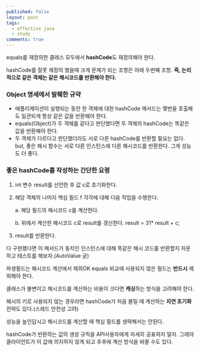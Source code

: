 ```yaml
---
published: false
layout: post
tags:
  - effective java
  - study
comments: true
---
```

equals를 재정의한 클래스 모두에서 **hashCode**도 재정의해야 한다.

hashCode를 잘못 재정의 했을때 크게 문제가 되는 조항은 아래 두번째 조항. **즉, 논리적으로 같은 객체는 같은 해시코드를 반환해야 한다.**

### Object 명세에서 발췌한 규약

- 애플리케이션이 실행되는 동안 한 객체애 대헌 hashCode 메서드는 몇번을 호출해도 일관되게 항상 같은 값을 반환해야 한다.
- equals(Object)가 두 객체를 같다고 판단했다면 두 객체의 hashCode는 똑같은 값을 반환해야 한다.
- 두 객체가 다르다고 판단했더라도 서로 다른 hashCode를 반환할 필요는 없다.
but, 좋은 해시 함수는 서로 다른 인스턴스에 다른 해시코드를 반환한다. 그게 성능도 더 좋다.


### 좋은 hashCode를 작성하는 간단한 요령

1. int 변수 result를 선언한 후 값 c로 초기화한다.
2. 해당 객체의 나머지 핵심 필드 f 각각에 대해 다음 작업을 수행한다.

	a. 해당 필드의 해시코드 c를 계산한다.
    
    b. 위에서 계산한 해시코드 c로 result를 갱신한다. result = 31* result + c;
3. result를 반환한다.

다 구현했다면 이 메서드가 동치인 인스턴스에 대해 똑같은 해시 코드를 반환할지 자문하고 테스트를 해보자.(AutoValue 굳)

파생필드는 해시코드 계산에서 제외OK equals 비교에 사용되지 않은 필드는 **반드시** 제외해야 한다.

클래스가 불변이고 해시코드를 계산하는 비용이 크다면 **캐싱**하는 방식을 고려해야 한다.

해시의 키로 사용되지 않는 경우라면 hashCode가 처음 불릴 때 계산하는 **지연 초기화** 전략도 있다.(스레드 안전성 고려)

성능을 높인답시고 해시코드를 계산할 때 핵심 필드를 생략해서는 안된다.

hashCode가 반환하는 값의 생성 규칙을 API사용자에게 자세히 공표하지 말자. 그래야 클라이언트가 이 값에 의지하지 않게 되고 추후에 계산 방식을 바꿀 수도 있다.